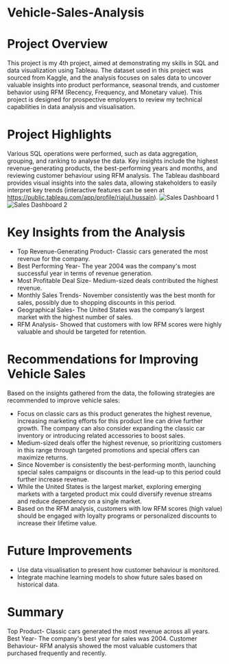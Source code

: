 # Vehicle-Sales-Analysis

# Project Overview

This project is my 4th project, aimed at demonstrating my skills in SQL and data visualization using Tableau. The dataset used in this project was sourced from Kaggle, and the analysis focuses on sales data to uncover valuable insights into product performance, seasonal trends, and customer behavior using RFM (Recency, Frequency, and Monetary value). This project is designed for prospective employers to review my technical capabilities in data analysis and visualisation.

# Project Highlights
Various SQL operations were performed, such as data aggregation, grouping, and ranking to analyse the data.
Key insights include the highest revenue-generating products, the best-performing years and months, and reviewing customer behaviour using RFM analysis.
The Tableau dashboard provides visual insights into the sales data, allowing stakeholders to easily interpret key trends (interactive features can be seen at https://public.tableau.com/app/profile/riajul.hussain).
![Sales Dashboard 1](https://github.com/user-attachments/assets/a0d92d5c-c12e-47f4-b126-c3b296e07a61)
![Sales Dashboard 2](https://github.com/user-attachments/assets/eb151d96-6bc1-4746-ac0e-7b30af31b2a7)

# Key Insights from the Analysis
- Top Revenue-Generating Product- Classic cars generated the most revenue for the company.
- Best Performing Year- The year 2004 was the company's most successful year in terms of revenue generation.
- Most Profitable Deal Size- Medium-sized deals contributed the highest revenue.
- Monthly Sales Trends- November consistently was the best month for sales, possibly due to shopping discounts in this period.
- Geographical Sales- The United States was the company’s largest market with the highest number of sales.
- RFM Analysis- Showed that customers with low RFM scores were highly valuable and should be targeted for retention.

# Recommendations for Improving Vehicle Sales
Based on the insights gathered from the data, the following strategies are recommended to improve vehicle sales:
- Focus on classic cars as this product generates the highest revenue, increasing marketing efforts for this product line can drive further growth. The company can also consider expanding the classic car inventory or introducing related accessories to boost sales.
- Medium-sized deals offer the highest revenue, so prioritizing customers in this range through targeted promotions and special offers can maximize returns.
- Since November is consistently the best-performing month, launching special sales campaigns or discounts in the lead-up to this period could further increase revenue.
- While the United States is the largest market, exploring emerging markets with a targeted product mix could diversify revenue streams and reduce dependency on a single market.
- Based on the RFM analysis, customers with low RFM scores (high value) should be engaged with loyalty programs or personalized discounts to increase their lifetime value.

# Future Improvements
- Use data visualisation to present how customer behaviour is monitored.
- Integrate machine learning models to show future sales based on historical data.

# Summary
Top Product- Classic cars generated the most revenue across all years.
Best Year- The company's best year for sales was 2004.
Customer Behaviour- RFM analysis showed the most valuable customers that purchased frequently and recently.
